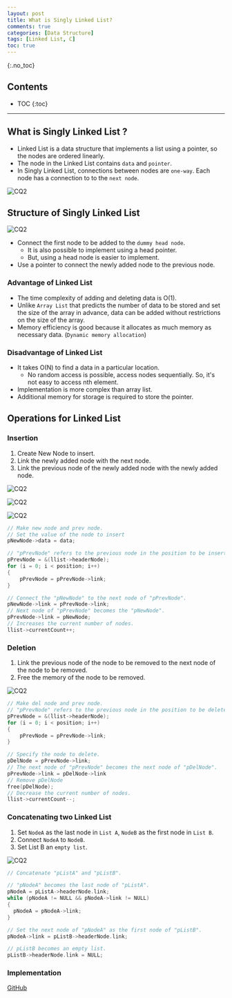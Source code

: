 ```yaml
---
layout: post
title: What is Singly Linked List?
comments: true
categories: [Data Structure]
tags: [Linked List, C]
toc: true
---
```

{:.no_toc}
## Contents

- TOC
 {:toc}
---

## What is Singly Linked List ?

- Linked List is a data structure that implements a list using a pointer, so the nodes are ordered linearly.
- The node in the Linked List contains `data` and `pointer`.
- In Singly Linked List, connections between nodes are `one-way`. Each node has a connection to to the `next node`.

![CQ2](/public/images/SL1.PNG)

## Structure of Singly Linked List

![CQ2](/public/images/SL1.PNG)

- Connect the first node to be added to the `dummy head node`.
  - It is also possible to implement using a head pointer.
  - But, using a head node is easier to implement.
- Use a pointer to connect the newly added node to the previous node.

### Advantage of Linked List

- The time complexity of adding and deleting data is O(1).
- Unlike `Array List` that predicts the number of data to be stored and set the size of the array in advance, data can be added without restrictions on the size of the array.
- Memory efficiency is good because it allocates as much memory as necessary data. (`Dynamic memory allocation`)

### Disadvantage of Linked List

- It takes O(N) to find a data in a particular location.
  - No random access is possible, access nodes sequentially. So, it's not easy to access nth element.
- Implementation is more complex than array list.
- Additional memory for storage is required to store the pointer.

## Operations for Linked List

### Insertion

1. Create New Node to insert.
2. Link the newly added node with the next node.
3. Link the previous node of the newly added node with the newly added node.

![CQ2](/public/images/SL3.PNG)

![CQ2](/public/images/SL4.PNG)

![CQ2](/public/images/SL5.PNG)

```c
// Make new node and prev node.
// Set the value of the node to insert
pNewNode->data = data;

// "pPrevNode" refers to the previous node in the position to be inserted.
pPrevNode = &(llist->headerNode);
for (i = 0; i < position; i++)
{
    pPrevNode = pPrevNode->link;
}

// Connect the "pNewNode" to the next node of "pPrevNode".
pNewNode->link = pPrevNode->link;
// Next node of "pPrevNode" becomes the "pNewNode".
pPrevNode->link = pNewNode;
// Increases the current number of nodes.
llist->currentCount++;
```

### Deletion

1. Link the previous node of the node to be removed to the next node of the node to be removed.
2. Free the memory of the node to be removed.

![CQ2](/public/images/SL6.PNG)

```c
// Make del node and prev node.
// "pPrevNode" refers to the previous node in the position to be deleted.
pPrevNode = &(llist->headerNode);
for (i = 0; i < position; i++)
{
    pPrevNode = pPrevNode->link;
}

// Specify the node to delete.
pDelNode = pPrevNode->link;
// The next node of "pPrevNode" becomes the next node of "pDelNode".
pPrevNode->link = pDelNode->link
// Remove pDelNode
free(pDelNode);
// Decrease the current number of nodes.
llist->currentCount--;
```

### Concatenating two Linked List

1. Set `NodeA` as the last node in `List A`, `NodeB` as the first node in `List B`.
2. Connect `NodeA` to `NodeB`.
3. Set List B an `empty list`.

![CQ2](/public/images/SL7.PNG)

```c
// Concatenate "pListA" and "pListB".

// "pNodeA" becomes the last node of "pListA".
pNodeA = pListA->headerNode.link;
while (pNodeA != NULL && pNodeA->link != NULL)
{
  pNodeA = pNodeA->link;
}

// Set the next node of "pNodeA" as the first node of "pListB".
pNodeA->link = pListB->headerNode.link;

// pListB becomes an empty list.
pListB->headerNode.link = NULL;
```

### Implementation

[GitHub](https://github.com/HyoSup0513/study/blob/master/Datastructure/List/Linked%20List/Singly%20Linked%20List/Linked%20List.c)

